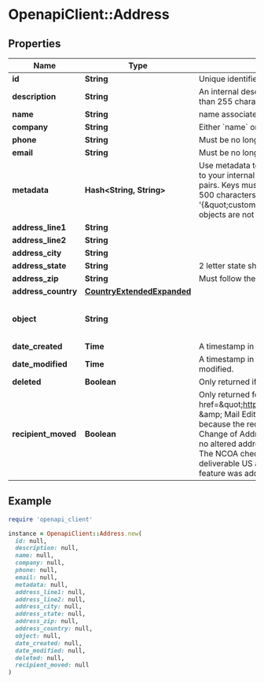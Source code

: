 # OpenapiClient::Address

## Properties

| Name | Type | Description | Notes |
| ---- | ---- | ----------- | ----- |
| **id** | **String** | Unique identifier prefixed with &#x60;adr_&#x60;. | [optional] |
| **description** | **String** | An internal description that identifies this resource. Must be no longer than 255 characters.  | [optional] |
| **name** | **String** | name associated with address | [optional] |
| **company** | **String** | Either &#x60;name&#x60; or &#x60;company&#x60; is required, you may also add both. | [optional] |
| **phone** | **String** | Must be no longer than 40 characters. | [optional] |
| **email** | **String** | Must be no longer than 100 characters. | [optional] |
| **metadata** | **Hash&lt;String, String&gt;** | Use metadata to store custom information for tagging and labeling back to your internal systems. Must be an object with up to 20 key-value pairs. Keys must be at most 40 characters and values must be at most 500 characters. Neither can contain the characters &#x60;\&quot;&#x60; and &#x60;\\&#x60;. i.e. &#39;{\&quot;customer_id\&quot; : \&quot;NEWYORK2015\&quot;}&#39; Nested objects are not supported.  See [Metadata](#section/Metadata) for more information. | [optional] |
| **address_line1** | **String** |  | [optional] |
| **address_line2** | **String** |  | [optional] |
| **address_city** | **String** |  | [optional] |
| **address_state** | **String** | 2 letter state short-name code | [optional] |
| **address_zip** | **String** | Must follow the ZIP format of &#x60;12345&#x60; or ZIP+4 format of &#x60;12345-1234&#x60;.  | [optional] |
| **address_country** | [**CountryExtendedExpanded**](CountryExtendedExpanded.md) |  | [optional] |
| **object** | **String** |  | [optional][default to &#39;address&#39;] |
| **date_created** | **Time** | A timestamp in ISO 8601 format of the date the resource was created. | [optional] |
| **date_modified** | **Time** | A timestamp in ISO 8601 format of the date the resource was last modified. | [optional] |
| **deleted** | **Boolean** | Only returned if the resource has been successfully deleted. | [optional] |
| **recipient_moved** | **Boolean** | Only returned for accounts on certain &lt;a href&#x3D;\&quot;https://dashboard.lob.com/#/settings/editions\&quot;&gt;Print &amp;amp; Mail Editions&lt;/a&gt;. Value is &#x60;true&#x60; if the address was altered because the recipient filed for a &lt;a href&#x3D;\&quot;#ncoa\&quot;&gt;National Change of Address (NCOA)&lt;/a&gt;, &#x60;false&#x60; if the NCOA check was run but no altered address was found, and &#x60;null&#x60; if the NCOA check was not run. The NCOA check does not happen for non-US addresses, for non-deliverable US addresses, or for addresses created before the NCOA feature was added to your account.  | [optional] |

## Example

```ruby
require 'openapi_client'

instance = OpenapiClient::Address.new(
  id: null,
  description: null,
  name: null,
  company: null,
  phone: null,
  email: null,
  metadata: null,
  address_line1: null,
  address_line2: null,
  address_city: null,
  address_state: null,
  address_zip: null,
  address_country: null,
  object: null,
  date_created: null,
  date_modified: null,
  deleted: null,
  recipient_moved: null
)
```

